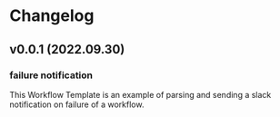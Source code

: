 # Changelog

## v0.0.1 (2022.09.30)

### failure notification

This Workflow Template is an example of parsing and sending a slack notification on failure of a workflow.
